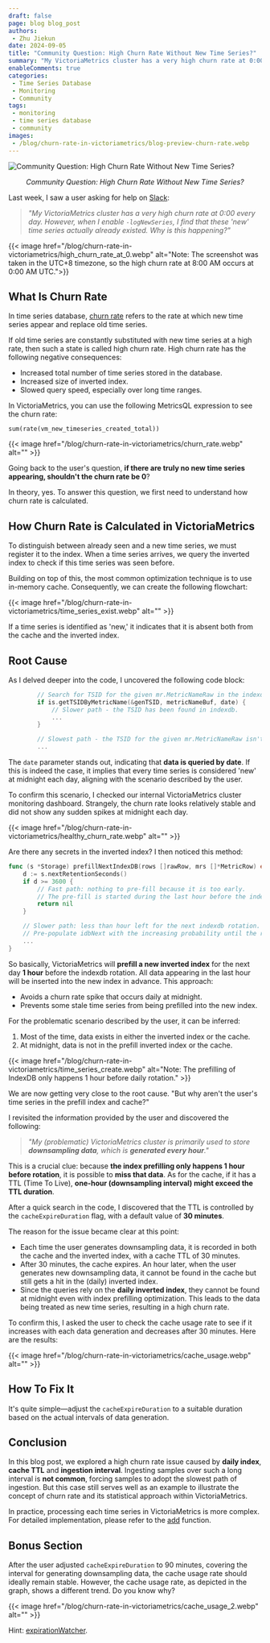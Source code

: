 ```yaml
---
draft: false
page: blog blog_post
authors:
 - Zhu Jiekun
date: 2024-09-05
title: "Community Question: High Churn Rate Without New Time Series?"
summary: "My VictoriaMetrics cluster has a very high churn rate at 0:00 every day. However, when I enable `-logNewSeries`, I find that these 'new' time series were actually seen before. Why is this happening?"
enableComments: true
categories:
 - Time Series Database
 - Monitoring
 - Community
tags:
 - monitoring
 - time series database
 - community
images:
 - /blog/churn-rate-in-victoriametrics/blog-preview-churn-rate.webp
---
```


![Community Question: High Churn Rate Without New Time Series?](/blog/churn-rate-in-victoriametrics/blog-preview-churn-rate.webp)
<figcaption style="text-align: center; font-style: italic;">Community Question: High Churn Rate Without New Time Series?</figcaption>

Last week, I saw a user asking for help on [Slack](https://victoriametrics.slack.com/archives/CGZF1H6L9/p1722389004202069):
> _"My VictoriaMetrics cluster has a very high churn rate at 0:00 every day. However, when I enable `-logNewSeries`, I find that these 'new' time series actually already existed. Why is this happening?"_

{{< image href="/blog/churn-rate-in-victoriametrics/high_churn_rate_at_0.webp" alt="Note: The screenshot was taken in the UTC+8 timezone, so the high churn rate at 8:00 AM occurs at 0:00 AM UTC.">}}

## What Is Churn Rate
In time series database, [churn rate](https://docs.victoriametrics.com/faq/#what-is-high-churn-rate) refers to the rate at which new time series appear and replace old time series.

If old time series are constantly substituted with new time series at a high rate, then such a state is called high churn rate. High churn rate has the following negative consequences:
- Increased total number of time series stored in the database.
- Increased size of inverted index.
- Slowed query speed, especially over long time ranges.

In VictoriaMetrics, you can use the following MetricsQL expression to see the churn rate:
```
sum(rate(vm_new_timeseries_created_total))
```

{{< image href="/blog/churn-rate-in-victoriametrics/churn_rate.webp" alt="" >}}

Going back to the user's question, **if there are truly no new time series appearing, shouldn't the churn rate be 0**?

In theory, yes. To answer this question, we first need to understand how churn rate is calculated.

## How Churn Rate is Calculated in VictoriaMetrics
To distinguish between already seen and a new time series, we must register it to the index. When a time series arrives, we query the inverted index to check if this time series was seen before.

Building on top of this, the most common optimization technique is to use in-memory cache. Consequently, we can create the following flowchart:

{{< image href="/blog/churn-rate-in-victoriametrics/time_series_exist.webp" alt="" >}}

If a time series is identified as 'new,' it indicates that it is absent both from the cache and the inverted index.

## Root Cause
As I delved deeper into the code, I uncovered the following code block:
```Go
        // Search for TSID for the given mr.MetricNameRaw in the indexdb.
        if is.getTSIDByMetricName(&genTSID, metricNameBuf, date) {
            // Slower path - the TSID has been found in indexdb.
            ...
        }

        // Slowest path - the TSID for the given mr.MetricNameRaw isn't found in indexdb. Create it.
        ...
```

The `date` parameter stands out, indicating that **data is queried by date**. If this is indeed the case, it implies that every time series is considered 'new' at midnight each day, aligning with the scenario described by the user.

To confirm this scenario, I checked our internal VictoriaMetrics cluster monitoring dashboard. Strangely, the churn rate looks relatively stable and did not show any sudden spikes at midnight each day.

{{< image href="/blog/churn-rate-in-victoriametrics/healthy_churn_rate.webp" alt="" >}}

Are there any secrets in the inverted index? I then noticed this method:

```Go
func (s *Storage) prefillNextIndexDB(rows []rawRow, mrs []*MetricRow) error {
    d := s.nextRetentionSeconds()
    if d >= 3600 {
        // Fast path: nothing to pre-fill because it is too early.
        // The pre-fill is started during the last hour before the indexdb rotation.
        return nil
    }

    // Slower path: less than hour left for the next indexdb rotation.
    // Pre-populate idbNext with the increasing probability until the rotation.
    ...
}
```

So basically, VictoriaMetrics will **prefill a new inverted index** for the next day **1 hour** before the indexdb rotation. All data appearing in the last hour will be inserted into the new index in advance. This approach:
- Avoids a churn rate spike that occurs daily at midnight.
- Prevents some stale time series from being prefilled into the new index.

For the problematic scenario described by the user, it can be inferred:
1. Most of the time, data exists in either the inverted index or the cache.
2. At midnight, data is not in the prefill inverted index or the cache.

{{< image href="/blog/churn-rate-in-victoriametrics/time_series_create.webp" alt="Note: The prefilling of IndexDB only happens 1 hour before daily rotation." >}}

We are now getting very close to the root cause. "But why aren't the user's time series in the prefill index and cache?"

I revisited the information provided by the user and discovered the following:
> _"My (problematic) VictoriaMetrics cluster is primarily used to store **downsampling data**, which is **generated every hour**."_

This is a crucial clue: because **the index prefilling only happens 1 hour before rotation**, it is possible to **miss that data**. As for the cache, if it has a TTL (Time To Live), **one-hour (downsampling interval) might exceed the TTL duration**.

After a quick search in the code, I discovered that the TTL is controlled by the `cacheExpireDuration` flag, with a default value of **30 minutes**.

The reason for the issue became clear at this point:
- Each time the user generates downsampling data, it is recorded in both the cache and the inverted index, with a cache TTL of 30 minutes.
- After 30 minutes, the cache expires. An hour later, when the user generates new downsampling data, it cannot be found in the cache but still gets a hit in the (daily) inverted index.
- Since the queries rely on the **daily inverted index**, they cannot be found at midnight even with index prefilling optimization. This leads to the data being treated as new time series, resulting in a high churn rate.

To confirm this, I asked the user to check the cache usage rate to see if it increases with each data generation and decreases after 30 minutes. Here are the results:

{{< image href="/blog/churn-rate-in-victoriametrics/cache_usage.webp" alt="" >}}

## How To Fix It
It's quite simple—adjust the `cacheExpireDuration` to a suitable duration based on the actual intervals of data generation.

## Conclusion
In this blog post, we explored a high churn rate issue caused by **daily index**, **cache TTL** and **ingestion interval**. Ingesting samples over such a long interval is **not common**, forcing samples to adopt the slowest path of ingestion. But this case still serves well as an example to illustrate the concept of churn rate and its statistical approach within VictoriaMetrics.

In practice, processing each time series in VictoriaMetrics is more complex. For detailed implementation, please refer to the [add](https://github.com/VictoriaMetrics/VictoriaMetrics/blob/bdc0e688e8eda34f1afd3f9061d3158b052c44cb/lib/storage/storage.go#L1773) function.

## Bonus Section

After the user adjusted `cacheExpireDuration` to 90 minutes, covering the interval for generating downsampling data, the cache usage rate should ideally remain stable. However, the cache usage rate, as depicted in the graph, shows a different trend. Do you know why?

{{< image href="/blog/churn-rate-in-victoriametrics/cache_usage_2.webp" alt="" >}}

Hint: [expirationWatcher](https://github.com/VictoriaMetrics/VictoriaMetrics/blob/7e1dd8ab9d792b9c6250e0bf4c5b9cbadaeaf529/lib/workingsetcache/cache.go#L135).
